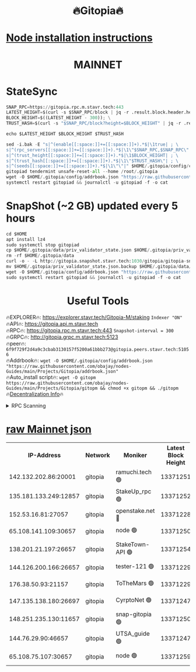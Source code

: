 <h1 align="center"> 🔥Gitopia🔥</h1>

[Node installation instructions](https://github.com/obajay/nodes-Guides/tree/main/Projects/Gitopia)
=

<h1 align="center"> MAINNET</h1>

# StateSync
```python
SNAP_RPC=https://gitopia.rpc.m.stavr.tech:443
LATEST_HEIGHT=$(curl -s $SNAP_RPC/block | jq -r .result.block.header.height); \
BLOCK_HEIGHT=$((LATEST_HEIGHT - 300)); \
TRUST_HASH=$(curl -s "$SNAP_RPC/block?height=$BLOCK_HEIGHT" | jq -r .result.block_id.hash)

echo $LATEST_HEIGHT $BLOCK_HEIGHT $TRUST_HASH

sed -i.bak -E "s|^(enable[[:space:]]+=[[:space:]]+).*$|\1true| ; \
s|^(rpc_servers[[:space:]]+=[[:space:]]+).*$|\1\"$SNAP_RPC,$SNAP_RPC\"| ; \
s|^(trust_height[[:space:]]+=[[:space:]]+).*$|\1$BLOCK_HEIGHT| ; \
s|^(trust_hash[[:space:]]+=[[:space:]]+).*$|\1\"$TRUST_HASH\"| ; \
s|^(seeds[[:space:]]+=[[:space:]]+).*$|\1\"\"|" $HOME/.gitopia/config/config.toml
gitopiad tendermint unsafe-reset-all --home /root/.gitopia
wget -O $HOME/.gitopia/config/addrbook.json "https://raw.githubusercontent.com/obajay/nodes-Guides/main/Projects/Gitopia/addrbook.json"
systemctl restart gitopiad && journalctl -u gitopiad -f -o cat
```
# SnapShot (~2 GB) updated every 5 hours
```python
cd $HOME
apt install lz4
sudo systemctl stop gitopiad
cp $HOME/.gitopia/data/priv_validator_state.json $HOME/.gitopia/priv_validator_state.json.backup
rm -rf $HOME/.gitopia/data
curl -o - -L http://gitopia.snapshot.stavr.tech:1030/gitopia/gitopia-snap.tar.lz4 | lz4 -c -d - | tar -x -C $HOME/.gitopia --strip-components 2
mv $HOME/.gitopia/priv_validator_state.json.backup $HOME/.gitopia/data/priv_validator_state.json
wget -O $HOME/.gitopia/config/addrbook.json "https://raw.githubusercontent.com/obajay/nodes-Guides/main/Projects/Gitopia/addrbook.json"
sudo systemctl restart gitopiad && journalctl -u gitopiad -f -o cat
```
 <h1 align="center"> Useful Tools</h1>

🔥EXPLORER🔥:      https://explorer.stavr.tech/Gitopia-M/staking  `Indexer "ON"` \
🔥API🔥: 			 		 https://gitopia.api.m.stavr.tech \
🔥RPC🔥:           https://gitopia.rpc.m.stavr.tech:443              `Snapshot-interval = 300` \
🔥GRPC🔥:          http://gitopia.grpc.m.stavr.tech:5123 \
🔥peer🔥:					 `6f9f729f2d4a9c3cbab3130157f5200a61bbb273@gitopia.peers.stavr.tech:51056` \
🔥Addrbook🔥:    ```wget -O $HOME/.gitopia/config/addrbook.json "https://raw.githubusercontent.com/obajay/nodes-Guides/main/Projects/Gitopia/addrbook.json"``` \
🔥Auto_install script🔥: ```wget -O gitopm https://raw.githubusercontent.com/obajay/nodes-Guides/main/Projects/Gitopia/gitopm && chmod +x gitopm && ./gitopm``` \
🔥[Decentralization Info](https://github.com/obajay/StateSync-snapshots/tree/main/Projects/Gitopia/Decentralization)🔥

<details>
<summary>RPC Scanning</summary>

<h2 align="center"> We scan nodes in real time every 4 hours. And we provide the final result of RPC endpoints.
We cannot influence the operation of these nodes in any way. </h2>


```python
If Voting Power is higher than 0 --> then the Node is a validator of the network and may be subject to attack and be a potential threat to the chain.
```
```python
We marked such validators with a red symbol
```

</details>

[raw Mainnet json](https://rpc-check.gitopm.stavr.tech/gitopm/rpc-gitopm-result.json)
=

<table><tr><th>IP-Address</th><th>Network</th><th>Moniker</th><th>Latest Block Height</th><th>Earliest Block Height</th><th>Catching Up</th><th>Tx Index</th><th>Voting Power</th><th>Scan Time</th></tr><tr><td>142.132.202.86:20001</td><td>gitopia</td><td>ramuchi.tech 🟢</td><td>13371251</td><td>6548337</td><td>False</td><td>on</td><td>0</td><td>2024-02-05T22:11:49.010448290UTC</td></tr><tr><td>135.181.133.249:12857</td><td>gitopia</td><td>StakeUp_rpc 🟢</td><td>13371252</td><td>8010001</td><td>False</td><td>on</td><td>0</td><td>2024-02-05T22:11:49.402971501UTC</td></tr><tr><td>152.53.16.81:27057</td><td>gitopia</td><td>openstake.net 🔴</td><td>13371228</td><td>10455001</td><td>False</td><td>off</td><td>36964</td><td>2024-02-05T22:11:11.941075401UTC</td></tr><tr><td>65.108.141.109:30657</td><td>gitopia</td><td>node 🟢</td><td>13371250</td><td>12299845</td><td>False</td><td>on</td><td>0</td><td>2024-02-05T22:11:46.413467141UTC</td></tr><tr><td>138.201.21.197:26657</td><td>gitopia</td><td>StakeTown-API 🟢</td><td>13371254</td><td>12733501</td><td>False</td><td>on</td><td>0</td><td>2024-02-05T22:11:53.940066838UTC</td></tr><tr><td>144.126.200.166:26657</td><td>gitopia</td><td>tester-121 🟢</td><td>13371229</td><td>12832814</td><td>False</td><td>off</td><td>0</td><td>2024-02-05T22:11:14.383026816UTC</td></tr><tr><td>176.38.50.93:21157</td><td>gitopia</td><td>ToTheMars 🟢</td><td>13371229</td><td>12883228</td><td>False</td><td>on</td><td>0</td><td>2024-02-05T22:11:14.774276507UTC</td></tr><tr><td>147.135.138.180:26697</td><td>gitopia</td><td>CyrptoNet 🟢</td><td>13371247</td><td>12883228</td><td>False</td><td>off</td><td>0</td><td>2024-02-05T22:11:41.939459237UTC</td></tr><tr><td>148.251.235.130:11657</td><td>gitopia</td><td>snap-gitopia 🟢</td><td>13371250</td><td>12908001</td><td>False</td><td>on</td><td>0</td><td>2024-02-05T22:11:46.668126937UTC</td></tr><tr><td>144.76.29.90:46657</td><td>gitopia</td><td>UTSA_guide 🟢</td><td>13371247</td><td>13035301</td><td>False</td><td>on</td><td>0</td><td>2024-02-05T22:11:41.652144734UTC</td></tr><tr><td>65.108.75.107:30657</td><td>gitopia</td><td>node 🟢</td><td>13371259</td><td>13189502</td><td>False</td><td>on</td><td>0</td><td>2024-02-05T22:12:00.409922664UTC</td></tr></table>
